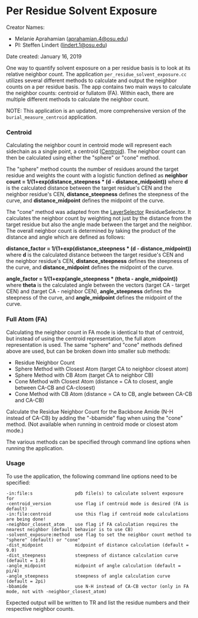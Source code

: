 # Per Residue Solvent Exposure

Creator Names:
* Melanie Aprahamian (aprahamian.4@osu.edu)
* PI: Steffen Lindert (lindert.1@osu.edu)

Date created: January 16, 2019

One way to quantify solvent exposure on a per residue basis is to look at its relative neighbor count. The application `per_residue_solvent_exposure.cc` utilizes several different methods to calculate and output the neighbor counts on a per residue basis. The app contains two main ways to calculate the neighbor counts: centroid or fullatom (FA). Within each, there are multiple different methods to calculate the neighbor count. 

NOTE: This application is an updated, more comprehensive version of the `burial_measure_centroid` application.

### Centroid
Calculating the neighbor count in centroid mode will represent each sidechain as a single point, a centroid ([Centroid](https://www.rosettacommons.org/docs/wiki/rosetta_basics/Glossary/Glossary#c)). The neighbor count can then be calculated using either the "sphere" or "cone" method.

The "sphere" method counts the number of residues around the target residue and weights the count with a logistic function defined as **neighbor count = 1/(1+exp(distance_steepness * (d - distance_midpoint))**
where **d** is the calculated distance between the target residue's CEN and the neighbor residue's CEN, **distance_steepness** defines the steepness of the curve, and **distance_midpoint** defines the midpoint of the curve.

The "cone" method was adapted from the [LayerSelector](https://www.rosettacommons.org/docs/wiki/scripting_documentation/RosettaScripts/ResidueSelectors/ResidueSelectors#residueselectors_conformation-dependent-residue-selectors_layerselector) ResidueSelector. It calculates the neighbor count by weighting not just by the distance from the target residue but also the angle made between the target and the neighbor. The overall neighbor count is determined by taking the product of the distance and angle which are defined as follows:

**distance_factor = 1/(1+exp(distance_steepness * (d - distance_midpoint))** where **d** is the calculated distance between the target residue's CEN and the neighbor residue's CEN, **distance_steepness** defines the steepness of the curve, and **distance_midpoint** defines the midpoint of the curve.

**angle_factor = 1/(1+exp(angle_steepness * (theta - angle_midpoint))** where **theta** is the calculated angle between the vectors (target CA - target CEN) and (target CA - neighbor CEN), **angle_steepness** defines the steepness of the curve, and **angle_midpoint** defines the midpoint of the curve.

### Full Atom (FA)
Calculating the neighbor count in FA mode is identical to that of centroid, but instead of using the centroid representation, the full atom representation is used. The same "sphere" and "cone" methods defined above are used, but can be broken down into smaller sub methods:
* Residue Neighbor Count
 * Sphere Method with Closest Atom (target CA to neighbor closest atom)
 * Sphere Method with CB Atom (target CA to neighbor CB)
 * Cone Method with Closest Atom (distance = CA to closest, angle between CA-CB and CA-closest)
 * Cone Method with CB Atom (distance = CA to CB, angle between CA-CB and CA-CB)

Calculate the Residue Neighbor Count for the Backbone Amide (N-H instead of CA-CB) by adding the "-bbamide" flag when using the "cone" method. (Not available when running in centroid mode or closest atom mode.)

The various methods can be specified through command line options when running the application.

### Usage
To use the application, the following command line options need to be specified:
```
-in:file:s                pdb file(s) to calculate solvent exposure for
-centroid_version         use flag if centroid mode is desired (FA is default)
-in:file:centroid         use this flag if centroid mode calculations are being done!
-neighbor_closest_atom    use flag if FA calculation requires the nearest neighbor (default behavior is to use CB)
-solvent_exposure:method  use flag to set the neighbor count method to "sphere" (default) or "cone"
-dist_midpoint            midpoint of distance calculation (default = 9.0)
-dist_steepness           steepness of distance calculation curve (default = 1.0)
-angle_midpoint           midpoint of angle calculation (default = pi/4)
-angle_steepness          steepness of angle calculation curve (default = 2pi)
-bbamide                  use N-H instead of CA-CB vector (only in FA mode, not with -neighbor_closest_atom)
```

Expected output will be written to TR and list the residue numbers and their respective neighbor counts.